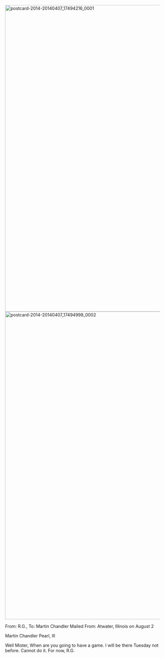 <html><body><a href="http://107.170.91.122/wp-content/uploads/2014/04/postcard-2014-20140407_17494216_0001.jpg"><img class="alignnone size-full wp-image-51" src="http://107.170.91.122/wp-content/uploads/2014/04/postcard-2014-20140407_17494216_0001.jpg" alt="postcard-2014-20140407_17494216_0001" width="1479" height="998"></a><a href="http://107.170.91.122/wp-content/uploads/2014/04/postcard-2014-20140407_17494998_0002.jpg"><img class="alignnone size-full wp-image-52" src="http://107.170.91.122/wp-content/uploads/2014/04/postcard-2014-20140407_17494998_0002.jpg" alt="postcard-2014-20140407_17494998_0002" width="1488" height="1002"></a><a href="http://107.170.91.122/wp-content/uploads/2014/04/postcard-2014-20140407_17494216_0001.jpg">
</a>

From: R.G., To: Martin Chandler
Mailed From: Atwater, Illinois on August 2

Martin Chandler
Pearl, Ill

Well Mister,
When are you going to have a game. I will be there Tuesday not before. Cannot do it.
For now,
R.G.

 </body></html>